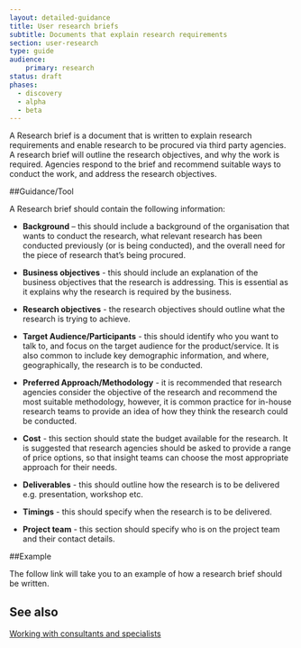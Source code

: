 ```yaml
---
layout: detailed-guidance
title: User research briefs
subtitle: Documents that explain research requirements
section: user-research
type: guide
audience:
    primary: research
status: draft
phases:
  - discovery
  - alpha
  - beta
---
```


A Research brief is a document that is written to explain research requirements and enable research to be procured via third party agencies. A research brief will outline the research objectives, and why the work is required. Agencies respond to the brief and recommend suitable ways to conduct the work, and address the research objectives.

##Guidance/Tool

A Research brief should contain the following information:

* **Background** – this should include a background of the organisation that wants to conduct the research, what relevant research has been conducted previously (or is being conducted), and the overall need for the piece of research that’s being procured.

* **Business objectives** - this should include an explanation of the business objectives that the research is addressing. This is essential as it explains why the research is required by the business.

* **Research objectives** - the research objectives should outline what the research is trying to achieve.

* **Target Audience/Participants** - this should identify who you want to talk to, and focus on the target audience for the product/service. It is also common to include key demographic information, and where, geographically, the research is to be conducted.

* **Preferred Approach/Methodology** - it is recommended that research agencies consider the objective of the research and recommend the most suitable methodology, however, it is common practice for in-house research teams to provide an idea of how they think the research could be conducted.

* **Cost** - this section should state the budget available for the research. It is suggested that research agencies should be asked to provide a range of price options, so that insight teams can choose the most appropriate approach for their needs.

* **Deliverables** - this should outline how the research is to be delivered e.g. presentation, workshop etc.

* **Timings** - this should specify when the research is to be delivered.

* **Project team** - this section should specify who is on the project team and their contact details.

##Example

The follow link will take you to an example of how a research brief should be written.

## See also

[Working with consultants and specialists](/the-team/workingwithspecialists.html)

